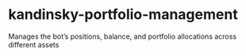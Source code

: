 # kandinsky-portfolio-management
Manages the bot’s positions, balance, and portfolio allocations across different assets
